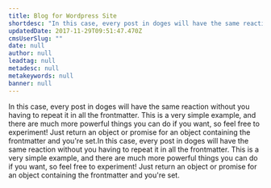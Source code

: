 ```yaml
---
title: Blog for Wordpress Site
shortdesc: "In this case, every post in doges will have the same reaction without you having to repeat it in all the frontmatter."
updatedDate: 2017-11-29T09:51:47.470Z
cmsUserSlug: ""
date: null
author: null
leadtag: null
metadesc: null
metakeywords: null
banner: null
---
```


In this case, every post in doges will have the same reaction without you having to repeat it in all the frontmatter. This is a very simple example, and there are much more powerful things you can do if you want, so feel free to experiment! Just return an object or promise for an object containing the frontmatter and you're set.In this case, every post in doges will have the same reaction without you having to repeat it in all the frontmatter. This is a very simple example, and there are much more powerful things you can do if you want, so feel free to experiment! Just return an object or promise for an object containing the frontmatter and you're set.
